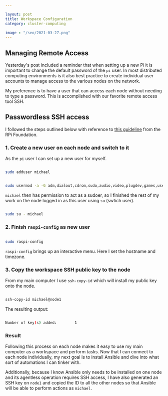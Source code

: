 ```yaml
---

layout: post
title: Workspace Configuration
category: cluster-computing

image : "/seo/2021-03-27.png"
---
```


## Managing Remote Access

Yesterday's post included a reminder that when setting up a new Pi it is important to change the default password of the `pi` user. In most distributed computing environments is it also best practice to create individual user accounts to manage access to the various nodes on the network.

My preference is to have a user that can access each node without needing to type a password. This is accomplished with our favorite remote access tool SSH.

## Passwordless SSH access

I followed the steps outlined below with reference to [this guideline](https://www.raspberrypi.org/documentation/remote-access/ssh/passwordless.md) from the RPi Foundation.

### 1. Create a new user on each node and switch to it

As the `pi` user I can set up a new user for myself.

```bash

sudo adduser michael

```

```bash

sudo usermod -a -G adm,dialout,cdrom,sudo,audio,video,plugdev,games,users,input,netdev,gpio,i2c,spi michael

```

`michael` then has permission to act as a sudoer, so I finished the rest of my work on the node logged in as this user using `su` (swtich user).

```bash

sudo su - michael

```

### 2. Finish `raspi-config` as new user

```bash

sudo raspi-config

```

`raspi-config` brings up an interactive menu. Here I set the hostname and timezone.

### 3. Copy the workspace SSH public key to the node

From my main computer I use `ssh-copy-id` which will install my public key onto the node.

```bash

ssh-copy-id michael@node1

```

The resulting output:

```bash

Number of key(s) added:        1

```

### Result

Following this process on each node makes it easy to use my main computer as a workspace and perform tasks. Now that I can connect to each node individually, my next goal is to install Ansible and dive into what sort of automations I can tinker with.

Additionally, because I know Ansible only needs to be installed on one node and its agentless operation requires SSH access, I have also generated an SSH key on `node1` and copied the ID to all the other nodes so that Ansible will be able to perform actions as `michael`.
